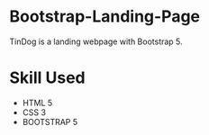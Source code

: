 # Bootstrap-Landing-Page
 TinDog is a landing webpage with Bootstrap 5. 
# Skill Used 
- HTML 5
- CSS 3 
- BOOTSTRAP 5
